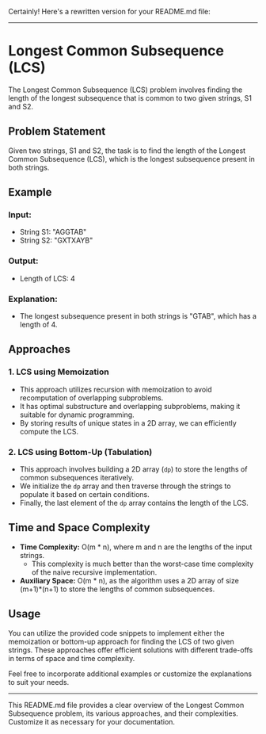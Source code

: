 Certainly! Here's a rewritten version for your README.md file:

---

# Longest Common Subsequence (LCS)

The Longest Common Subsequence (LCS) problem involves finding the length of the longest subsequence that is common to two given strings, S1 and S2.

## Problem Statement

Given two strings, S1 and S2, the task is to find the length of the Longest Common Subsequence (LCS), which is the longest subsequence present in both strings.

## Example

### Input:

- String S1: "AGGTAB"
- String S2: "GXTXAYB"

### Output:

- Length of LCS: 4

### Explanation:

- The longest subsequence present in both strings is "GTAB", which has a length of 4.

## Approaches

### 1. LCS using Memoization

- This approach utilizes recursion with memoization to avoid recomputation of overlapping subproblems.
- It has optimal substructure and overlapping subproblems, making it suitable for dynamic programming.
- By storing results of unique states in a 2D array, we can efficiently compute the LCS.

### 2. LCS using Bottom-Up (Tabulation)

- This approach involves building a 2D array (`dp`) to store the lengths of common subsequences iteratively.
- We initialize the `dp` array and then traverse through the strings to populate it based on certain conditions.
- Finally, the last element of the `dp` array contains the length of the LCS.

## Time and Space Complexity

- **Time Complexity:** O(m * n), where m and n are the lengths of the input strings.
  - This complexity is much better than the worst-case time complexity of the naive recursive implementation.
- **Auxiliary Space:** O(m * n), as the algorithm uses a 2D array of size (m+1)*(n+1) to store the lengths of common subsequences.

## Usage

You can utilize the provided code snippets to implement either the memoization or bottom-up approach for finding the LCS of two given strings. These approaches offer efficient solutions with different trade-offs in terms of space and time complexity.

Feel free to incorporate additional examples or customize the explanations to suit your needs.

---

This README.md file provides a clear overview of the Longest Common Subsequence problem, its various approaches, and their complexities. Customize it as necessary for your documentation.

